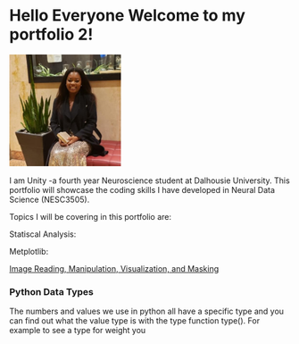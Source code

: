 # Hello Everyone Welcome to my portfolio 2!


<img src = "125075284_10225012184590716_8293133638532373443_n.jpg" width=200>


I am Unity -a fourth year Neuroscience student at Dalhousie University. This portfolio will showcase the coding skills I have developed in Neural Data Science (NESC3505). 

Topics I will be covering in this portfolio are:

Statiscal Analysis:

Metplotlib:

[Image Reading, Manipulation, Visualization, and Masking](image_manipulation.md)

### Python Data Types

The numbers and values we use in python all have a specific type and you can find out what the value type is with the type function type(). For example to see a type for weight you  
